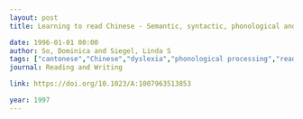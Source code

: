 ```yaml
---
layout: post
title: Learning to read Chinese - Semantic, syntactic, phonological and working memory skills in normally achieving and poor Chinese readers

date: 1996-01-01 00:00
author: So, Dominica and Siegel, Linda S
tags: ["cantonese","Chinese","dyslexia","phonological processing","reading disabilities","semantic processing","syntactic awareness","working memory"]
journal: Reading and Writing

link: https://doi.org/10.1023/A:1007963513853

year: 1997
---
```



